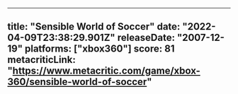 
---
title: "Sensible World of Soccer"
date: "2022-04-09T23:38:29.901Z"
releaseDate: "2007-12-19"
platforms: ["xbox360"]
score: 81
metacriticLink: "https://www.metacritic.com/game/xbox-360/sensible-world-of-soccer"
---
